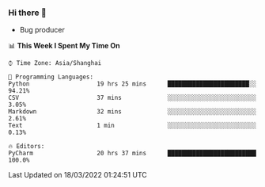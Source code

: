 ### Hi there 👋
* Bug producer
<!--START_SECTION:waka-->
📊 **This Week I Spent My Time On** 

```text
⌚︎ Time Zone: Asia/Shanghai

💬 Programming Languages: 
Python                   19 hrs 25 mins      ███████████████████████░░   94.21% 
CSV                      37 mins             ░░░░░░░░░░░░░░░░░░░░░░░░░   3.05% 
Markdown                 32 mins             ░░░░░░░░░░░░░░░░░░░░░░░░░   2.61% 
Text                     1 min               ░░░░░░░░░░░░░░░░░░░░░░░░░   0.13%

🔥 Editors: 
PyCharm                  20 hrs 37 mins      █████████████████████████   100.0%

```


 Last Updated on 18/03/2022 01:24:51 UTC
<!--END_SECTION:waka-->
